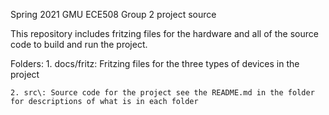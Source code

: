 Spring 2021 GMU ECE508 Group 2 project source

This repository includes fritzing files for the hardware and all of the source code to build and run the project.

Folders:
    1. docs/fritz:  Fritzing files for the three types of devices in the project
    
    2. src\: Source code for the project see the README.md in the folder for descriptions of what is in each folder
